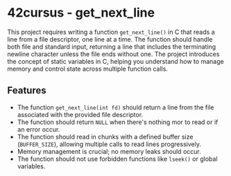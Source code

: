 # 42cursus - get_next_line

This project requires writing a function `get_next_line()` in C that reads a line from a file descriptor, one line at a time. The function should handle both file and standard input, returning a line that includes the terminating newline character unless the file ends without one. The project introduces the concept of static variables in C, helping you understand how to manage memory and control state across multiple function calls.

## Features

* The function `get_next_line(int fd)` should return a line from the file associated with the provided file descriptor.
* The function should return `NULL` when there's nothing mor to read or if an error occur.
* The function should read in chunks with a defined buffer size (`BUFFER_SIZE`), allowing multiple calls to read lines progressively.
* Memory management is crucial; no memory leaks should occur.
* The function should not use forbidden functions like `lseek()` or global variables.
